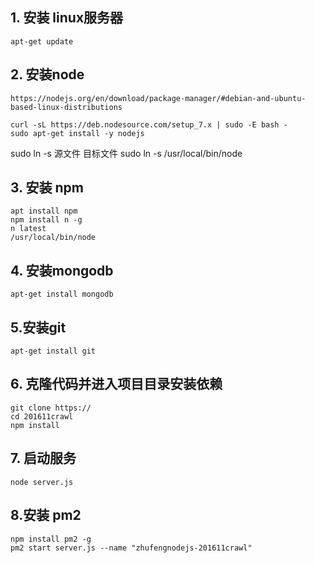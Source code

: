 ## 1. 安装 linux服务器
```
apt-get update
```
## 2. 安装node
```
https://nodejs.org/en/download/package-manager/#debian-and-ubuntu-based-linux-distributions
```

```
curl -sL https://deb.nodesource.com/setup_7.x | sudo -E bash -
sudo apt-get install -y nodejs
```

sudo ln -s 源文件 目标文件 
sudo ln -s /usr/local/bin/node

## 3. 安装 npm 
```
apt install npm
npm install n -g
n latest
/usr/local/bin/node
```
## 4. 安装mongodb
```
apt-get install mongodb
```

## 5.安装git
```
apt-get install git
```

## 6. 克隆代码并进入项目目录安装依赖
````
git clone https://
cd 201611crawl
npm install 
````
## 7. 启动服务
```
node server.js
```

## 8.安装 pm2
```
npm install pm2 -g
pm2 start server.js --name "zhufengnodejs-201611crawl"
```

